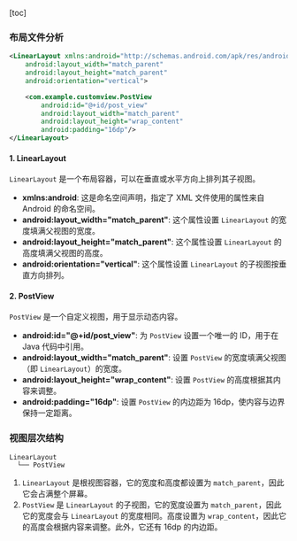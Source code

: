 [toc]

### 布局文件分析

```xml
<LinearLayout xmlns:android="http://schemas.android.com/apk/res/android"
    android:layout_width="match_parent"
    android:layout_height="match_parent"
    android:orientation="vertical">

    <com.example.customview.PostView
        android:id="@+id/post_view"
        android:layout_width="match_parent"
        android:layout_height="wrap_content"
        android:padding="16dp"/>
</LinearLayout>
```

#### 1. LinearLayout

`LinearLayout` 是一个布局容器，可以在垂直或水平方向上排列其子视图。

- **xmlns:android**: 这是命名空间声明，指定了 XML 文件使用的属性来自 Android 的命名空间。
- **android:layout_width="match_parent"**: 这个属性设置 `LinearLayout` 的宽度填满父视图的宽度。
- **android:layout_height="match_parent"**: 这个属性设置 `LinearLayout` 的高度填满父视图的高度。
- **android:orientation="vertical"**: 这个属性设置 `LinearLayout` 的子视图按垂直方向排列。

#### 2. PostView

`PostView` 是一个自定义视图，用于显示动态内容。

- **android:id="@+id/post_view"**: 为 `PostView` 设置一个唯一的 ID，用于在 Java 代码中引用。
- **android:layout_width="match_parent"**: 设置 `PostView` 的宽度填满父视图（即 `LinearLayout`）的宽度。
- **android:layout_height="wrap_content"**: 设置 `PostView` 的高度根据其内容来调整。
- **android:padding="16dp"**: 设置 `PostView` 的内边距为 16dp，使内容与边界保持一定距离。

### 视图层次结构

```
LinearLayout
  └── PostView
```

1. `LinearLayout` 是根视图容器，它的宽度和高度都设置为 `match_parent`，因此它会占满整个屏幕。
2. `PostView` 是 `LinearLayout` 的子视图，它的宽度设置为 `match_parent`，因此它的宽度会与 `LinearLayout` 的宽度相同。高度设置为 `wrap_content`，因此它的高度会根据内容来调整。此外，它还有 16dp 的内边距。